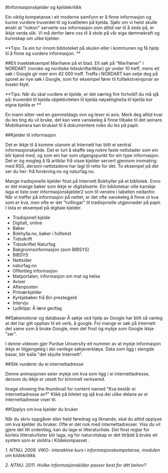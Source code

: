 #Informasjonskjelder og kjeldekritikk

Ein viktig kompetanse i eit moderne samfunn er å finne informasjon og kunne vurdere truverdet til og kvaliteten på kjelda. Sjølv om vi helst skulle ønskt at "nokon" serverte oss informasjon som alltid var til å stole på, er ikkje verda slik. Vi må derfor lære oss til å stole på vår eiga dømmekraft og kunnskap om ulike kjelder.


**Tips:
Ta ein tur innom biblioteket på skulen eller i kommunen og få hjelp til å finne og vurdere informasjon.
** 

 
##Eit insekteksempel
Marihøne på et blad.
Eit søk på "Marihøner" i NORDART (norske og nordiske tidsskriftartiklar) gir under 10 treff, mens eit søk i Google gir meir enn 42 000 treff. Treffa i NORDART kan setje deg på sporet av nye søk i Google, som for eksempel fører til fulltekstversjonar av Insekt-Nytt.
 

**Tips:
Når du skal vurdere ei kjelde, er det særleg fire forhold1 du må sjå på:
truverdet til kjelda
objektiviteten til kjelda
nøyaktigheita til kjelda
kor eigna kjelda er
** 
 
En mann sitter ved en gammeldags ovn og leser ei avis.
Merk deg alltid kvar du les ting du vil bruke, det kan vere vanskeleg å finne tilbake til det seinare. Mobilkamera kan brukast til å dokumentere noko du les på papir.
   
##Kjelder til informasjon

Det er ikkje til å komme utanom at Internett har blitt ei sentral informasjonskjelde. Det er lurt å skaffe seg nokre faste nettstader som ein blir kjend med, og som ein har som utgangspunkt for ein type informasjon.
Det er òg mogleg å få artiklar frå visse kjelder servert gjennom innmating med RSS, dersom nettstadene har lagt til rette for det. To eksempel på det ser du her: frå forskning.no og naturfag.no.

Mange tradisjonelle kjelder finst på Internett
Bokhyller på et bibliotek.
Enno er det mange bøker som ikkje er digitaliserte.
Ein bibliotekar ville kanskje laga ei liste over informasjonskjelder2  som til venstre i tabellen nedanfor. Når vi treffer på informasjon på nettet, er det ofte vanskeleg å finne ut kva som er kva, men ofte er det "tvillingar" til tradisjonelle utgjevnader på papir. I lista er eksempel på digitale kjelder.

* Tradisjonell kjelde
* Digitalt, online
* Bøker
* Bokhylla.no, bøker i fulltekst 
* Tidsskrift
* Tidsskriftet Naturfag 
* Bakgrunnsinformasjon (som BIBSYS)
* BIBSYS 
* Nettsider
* naturfag.no 
* Offentleg informasjon
* Matportalen, informasjon om mat og helse 
* Aviser
* Aftenposten 
* Primærkjelder
* Kyrkjebøker frå Biri prestegjeld  
* Intervju
* Lydklipp: Å lære geofag 

 

##Søkemotorar og databasar
Å søkje ved hjelp av Google har blitt så vanleg at det har gitt opphav til eit verb, å google. For mange er søk på Internett det same som å bruke Google, men det finst òg mykje som Google ikkje "ser".

 

I denne videoen gjer Purdue University eit nummer av at mykje informasjon ikkje er tilgjengeleg i dei vanlege søkjeverktøya. Data som ligg i stengde basar, blir kalla "det skjulte Internett".

##Slik vurderer du ei internettadresse

Denne animasjonen seier mykje om kva som ligg i ei internettadresse, dersom du ikkje er utsett for kriminell verksemd.

Image showing the thumbnail for content named \"Kva består ei internettadresse av?\"
Klikk på biletet og sjå kva dei ulike delane av ei internettadresse viser til.
  

##Opplys om kva kjelder du bruker

Når du skriv oppgåver eller held føredrag og liknande, skal du alltid opplyse om kva kjelder du bruker. Ofte er det nok med internettadresser. Viss du vil gjere det litt ordentleg, kan du lage ei litteraturliste. Det finst reglar for korleis litteraturlister blir laga, og for naturvitskap er det tilrådd å bruke eit system som er skildra i Kildekompasset . 

*1. NTNU.  2009.  VIKO- interaktive kurs i informasjonskompetanse, modulen om kildekritikk.*

*2. NTNU.  2011.  Hvilke informasjonskilder passer best for ditt behov?*
